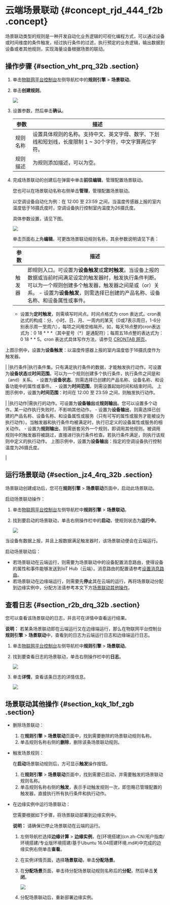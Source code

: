 # 云端场景联动 {#concept_rjd_444_f2b .concept}

场景联动类型的规则是一种开发自动化业务逻辑的可视化编程方式，可以通过设备或时间维度的条件触发，经过执行条件的过滤，执行预定的业务逻辑，输出数据到设备或者其他规则，实现海量设备根据场景的联动。

## 操作步骤 {#section_vht_prq_32b .section}

1.  单击[物联网平台控制台](http://iot.console.aliyun.com)左侧导航栏中的**规则引擎** \> **场景联动**。
2.  单击**创建规则**。

    ![](http://static-aliyun-doc.oss-cn-hangzhou.aliyuncs.com/assets/img/15098/15603313496572_zh-CN.png)

3.  设置参数，然后单击**确认**。

    |参数|描述|
    |--|--|
    |规则名称|设置具体规则的名称。支持中文、英文字母、数字、下划线和短划线，长度限制 1 ~ 30个字符，中文字算两位字符。|
    |规则描述|为规则添加描述，可以为空。|

4.  完成场景联动的创建后在弹窗中单击**前往编辑**，管理配置场景联动。

    您也可以在场景联动名称右侧单击**管理**，管理配置场景联动。

    以空调设备自动化为例：在 12:00 至 23:59 之间，当温度传感器上报的室内温度低于16摄氏度时，空调设备执行控制室内温度为26摄氏度。

    具体参数设置，请见下图。

    ![](http://static-aliyun-doc.oss-cn-hangzhou.aliyuncs.com/assets/img/15098/15603313496573_zh-CN.png)

    单击页面右上角**编辑**，可更改场景联动规则名称，其余参数说明请见下表：

    |参数|描述|
    |--|--|
    |触发器|即规则入口。可设置为**设备触发**或**定时触发**。当设备上报的数据或当前时间满足设定的触发器时，触发执行条件判断。可以为一个规则创建多个触发器，触发器之间是或（or）关系。     -   设置为**设备触发**，则需选择已创建的产品名称、设备名称、和设备属性或事件。
    -   设置为**定时触发**，则需填写时间点。时间点格式为 cron 表达式。cron表达式的构成：分、小时、日、月、一周内的某天（0或7表示周日，1-6分别表示周一至周六），每项之间用空格隔开。如，每天18点整的cron表达式为：0 18 \* \* \*（其中星号（\*）是通配符）；每周五18点整的表达式为：0 18 \* \* 5。cron 表达式具体写作方法，请参见 [CRONTAB 网页](http://crontab.org/)。

上图示例中，设置为**设备触发**：以温度传感器上报的室内温度低于16摄氏度作为触发器。

 |
    |执行条件|执行条件集。只有满足执行条件的数据，才能触发执行动作。可设置为**设备状态**或**时间范围**。可以为一个规则创建多个执行条件，执行条件之间是和（and）关系。     -   设置为**设备状态**，则需选择已创建的产品名称、设备名称、和设备功能中的属性或事件。
    -   设置为**时间范围**，则需设置起始时间和结束时间。
 上图示例中，设置为**时间范围**：时间在 12:00 至 23:59 之间，则触发执行动作。

 |
    |执行动作|需执行的动作。可设置为**设备输出**或**规则输出**。您可以设置多个动作。某一动作执行失败时，不影响其他动作。     -   设置为**设备输出**，则需选择已创建的产品名称、设备名称、和设备属性或服务（只有可写的属性或服务才能被设为执行动作）。当触发器和执行条件均被满足时，执行已定义的设备属性或服务的相关动作。
    -   设置为**规则输出**，则需嵌套另外一个规则，即调用其他规则。被调用规则中的触发器将被跳过，直接进行执行条件检查。若执行条件满足，则执行该规则中定义的执行动作。
 上图示例中，设置为**设备输出**：指定的空调设备执行控制温度为26摄氏度。

 |


## 运行场景联动 {#section_jz4_4rq_32b .section}

场景联动创建成功后，您可在**规则引擎** \> **场景联动**页面中，启动此场景联动。

启动场景联动操作：

1.  单击[物联网平台控制台](http://iot.console.aliyun.com)左侧导航栏中**规则引擎** \> **场景联动**。
2.  找到要启动的场景联动，单击右侧操作栏中的**启动**，使规则状态为**运行中**。

    ![](http://static-aliyun-doc.oss-cn-hangzhou.aliyuncs.com/assets/img/15098/15603313506574_zh-CN.png)


当设备有数据上报，并且上报数据满足触发器时，该场景联动便会在云端运行。

启动场景联动后：

-   若场景联动在云端运行，则需要为场景联动中的设备配置消息路由，使得设备的属性和事件能够发送到IoT Hub（云端）。消息路由的配置请参考[设置消息路由](cn.zh-CN/用户指南/消息路由/设置消息路由.md#)。
-   若场景联动在边缘端运行，则需要先**停止**其在云端的运行，再将场景联动分配到边缘实例中，分配方法请参考本文下方[场景联动其他操作](#)。

## 查看日志 {#section_r2b_drq_32b .section}

您可以查看该场景联动的日志，并且可在详情中查看运行结果。

**说明：** 若某条场景联动即在云端运行又在边缘端运行，那么在物联网平台控制台**规则引擎** \> **场景联动**中，查看到的日志为云端运行日志和边缘端运行日志。

1.  单击[物联网平台控制台](http://iot.console.aliyun.com)左侧导航栏中**规则引擎** \> **场景联动**。
2.  找到要查看日志的场景联动，单击右侧操作栏中的**日志**。

    ![](http://static-aliyun-doc.oss-cn-hangzhou.aliyuncs.com/assets/img/15100/15603313506700_zh-CN.jpg)

3.  单击**详情**，查看该条日志的详情信息。

    ![](http://static-aliyun-doc.oss-cn-hangzhou.aliyuncs.com/assets/img/15098/15603313506575_zh-CN.png)


## 场景联动其他操作 {#section_kqk_1bf_zgb .section}

-   删除场景联动：
    1.  在**规则引擎** \> **场景联动**页面中，找到需要删除的场景联动规则名称。
    2.  单击规则名称右侧的**删除**，删除该条场景联动规则。
-   触发场景规则：

    在**启动**场景联动规则后，方可显示**触发**操作按钮。

    1.  在**规则引擎** \> **场景联动**页面中，找到需要已启动，并需要触发的场景联动规则名称。
    2.  单击规则名称右侧的**触发**，表示手动触发规则一次，即忽略已管理配置的触发器，直接执行所有执行条件和执行动作。
-   在边缘实例中运行场景联动：

    您需要根据如下步骤，将场景联动部署到边缘实例中。

    **说明：** 请确保已停止场景联动在云端的运行。

    1.  左侧导航栏选择**边缘计算** \> **边缘实例**，在[环境搭建](cn.zh-CN/用户指南/环境搭建/专业版环境搭建/基于Ubuntu 16.04搭建环境.md#)中完成的边缘实例右侧单击**查看**。
    2.  在实例详情页面，选择**场景联动**，单击**分配场景**。
    3.  在**分配场景**页面，单击待分配场景联动规则名称后的**分配**，然后单击**关闭**。

        ![](http://static-aliyun-doc.oss-cn-hangzhou.aliyuncs.com/assets/img/15100/156033135139451_zh-CN.png)

    4.  分配场景联动后，重新部署边缘实例。

